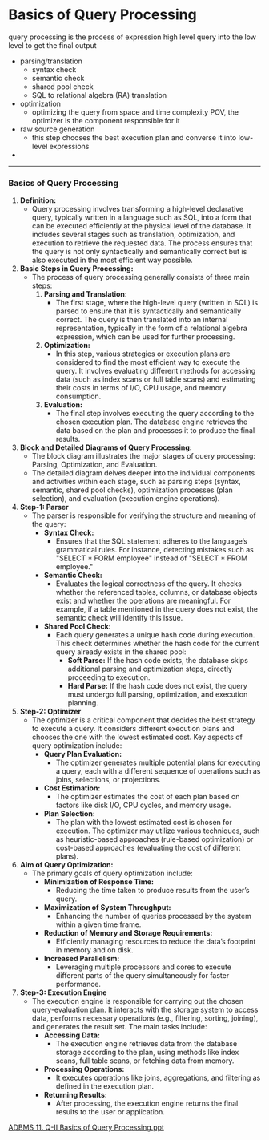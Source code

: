 # Basics of Query Processing

query processing is the process of expression high level query into the low level to get the final output

- parsing/translation
    - syntax check
    - semantic check
    - shared pool check
    - SQL to relational algebra (RA) translation
- optimization
    - optimizing the query from space and time complexity POV, the optimizer is the component responsible for it
- raw source generation
    - this step chooses the best execution plan and converse it into low-level expressions
- 

---

### **Basics of Query Processing**

1. **Definition:**
    - Query processing involves transforming a high-level declarative query, typically written in a language such as SQL, into a form that can be executed efficiently at the physical level of the database. It includes several stages such as translation, optimization, and execution to retrieve the requested data. The process ensures that the query is not only syntactically and semantically correct but is also executed in the most efficient way possible.
2. **Basic Steps in Query Processing:**
    - The process of query processing generally consists of three main steps:
        1. **Parsing and Translation:**
            - The first stage, where the high-level query (written in SQL) is parsed to ensure that it is syntactically and semantically correct. The query is then translated into an internal representation, typically in the form of a relational algebra expression, which can be used for further processing.
        2. **Optimization:**
            - In this step, various strategies or execution plans are considered to find the most efficient way to execute the query. It involves evaluating different methods for accessing data (such as index scans or full table scans) and estimating their costs in terms of I/O, CPU usage, and memory consumption.
        3. **Evaluation:**
            - The final step involves executing the query according to the chosen execution plan. The database engine retrieves the data based on the plan and processes it to produce the final results.
3. **Block and Detailed Diagrams of Query Processing:**
    - The block diagram illustrates the major stages of query processing: Parsing, Optimization, and Evaluation.
    - The detailed diagram delves deeper into the individual components and activities within each stage, such as parsing steps (syntax, semantic, shared pool checks), optimization processes (plan selection), and evaluation (execution engine operations).
4. **Step-1: Parser**
    - The parser is responsible for verifying the structure and meaning of the query:
        - **Syntax Check:**
            - Ensures that the SQL statement adheres to the language’s grammatical rules. For instance, detecting mistakes such as "SELECT * FORM employee" instead of "SELECT * FROM employee."
        - **Semantic Check:**
            - Evaluates the logical correctness of the query. It checks whether the referenced tables, columns, or database objects exist and whether the operations are meaningful. For example, if a table mentioned in the query does not exist, the semantic check will identify this issue.
        - **Shared Pool Check:**
            - Each query generates a unique hash code during execution. This check determines whether the hash code for the current query already exists in the shared pool:
                - **Soft Parse:** If the hash code exists, the database skips additional parsing and optimization steps, directly proceeding to execution.
                - **Hard Parse:** If the hash code does not exist, the query must undergo full parsing, optimization, and execution planning.
5. **Step-2: Optimizer**
    - The optimizer is a critical component that decides the best strategy to execute a query. It considers different execution plans and chooses the one with the lowest estimated cost. Key aspects of query optimization include:
        - **Query Plan Evaluation:**
            - The optimizer generates multiple potential plans for executing a query, each with a different sequence of operations such as joins, selections, or projections.
        - **Cost Estimation:**
            - The optimizer estimates the cost of each plan based on factors like disk I/O, CPU cycles, and memory usage.
        - **Plan Selection:**
            - The plan with the lowest estimated cost is chosen for execution. The optimizer may utilize various techniques, such as heuristic-based approaches (rule-based optimization) or cost-based approaches (evaluating the cost of different plans).
6. **Aim of Query Optimization:**
    - The primary goals of query optimization include:
        - **Minimization of Response Time:**
            - Reducing the time taken to produce results from the user’s query.
        - **Maximization of System Throughput:**
            - Enhancing the number of queries processed by the system within a given time frame.
        - **Reduction of Memory and Storage Requirements:**
            - Efficiently managing resources to reduce the data’s footprint in memory and on disk.
        - **Increased Parallelism:**
            - Leveraging multiple processors and cores to execute different parts of the query simultaneously for faster performance.
7. **Step-3: Execution Engine**
    - The execution engine is responsible for carrying out the chosen query-evaluation plan. It interacts with the storage system to access data, performs necessary operations (e.g., filtering, sorting, joining), and generates the result set. The main tasks include:
        - **Accessing Data:**
            - The execution engine retrieves data from the database storage according to the plan, using methods like index scans, full table scans, or fetching data from memory.
        - **Processing Operations:**
            - It executes operations like joins, aggregations, and filtering as defined in the execution plan.
        - **Returning Results:**
            - After processing, the execution engine returns the final results to the user or application.

[ADBMS 11. Q-II Basics of Query Processing.ppt](Basics%20of%20Query%20Processing%201297927502b680f99fc9d512916585c1/ADBMS_11._Q-II_Basics_of_Query_Processing.ppt)